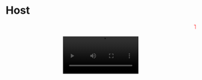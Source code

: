 # Host
<marquee behavior="slide" direction="left">
  <span style="color: red;">T</span>
  <span style="color: green;">q</span>
  <span style="color: blue;">m</span>
  <span style="color: orange;"> </span>
  <span style="color: purple;">D</span>
  <span style="color: cyan;">a</span>
  <span style="color: magenta;">n</span>
  <span style="color: black;">i</span>
  <span style="color: pink;">,</span>
  <span style="color: teal;"> </span>
  <span style="color: violet;">e</span>
  <span style="color: lightblue;">s</span>
  <span style="color: gold;">t</span>
  <span style="color: darkgreen;">o</span>
  <span style="color: coral;"> </span>
  <span style="color: navy;">e</span>
  <span style="color: olive;">s</span>
  <span style="color: chocolate;"> </span>
  <span style="color: indigo;">u</span>
  <span style="color: darkred;">n</span>
  <span style="color: darkorange;">a</span>
  <span style="color: crimson;"> </span>
  <span style="color: green;">p</span>
  <span style="color: dodgerblue;">r</span>
  <span style="color: purple;">u</span>
  <span style="color: lime;">e</span>
  <span style="color: cyan;">b</span>
  <span style="color: magenta;">a</span>
  <span style="color: orange;"> </span>
  <span style="color: red;">x</span>
  <span style="color: green;">d</span>
  <span style="color: orange;"> </span>
  <span style="color: red;">&lt;</span>
  <span style="color: cyan;">3</span>
</marquee>
<br><br>
<div style="text-align: center;">
  <video width="200" controls style="max-width: 100%;">
    <source src="https://github.com/user-attachments/assets/63a9b68f-86c8-47f3-ae98-536e47921446" type="video/mp4">
  </video>
</div>
